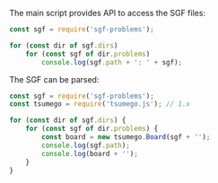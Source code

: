 The main script provides API to access the SGF files:

```js
const sgf = require('sgf-problems');

for (const dir of sgf.dirs)
    for (const sgf of dir.problems)
        console.log(sgf.path + ': ' + sgf);
```

The SGF can be parsed:

```js
const sgf = require('sgf-problems');
const tsumego = require('tsumego.js'); // 1.x

for (const dir of sgf.dirs) {
    for (const sgf of dir.problems) {
        const board = new tsumego.Board(sgf + '');
        console.log(sgf.path);
        console.log(board + '');
    }
}
```

